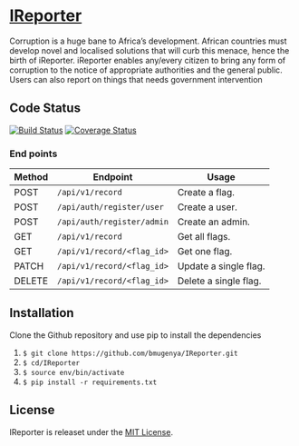 # [IReporter](https://bmugenya.github.io/IReporter/UI)

Corruption is a huge bane to Africa’s development. African countries must develop novel and
localised solutions that will curb this menace, hence the birth of iReporter. iReporter enables
any/every citizen to bring any form of corruption to the notice of appropriate authorities and the
general public. Users can also report on things that needs government intervention

## Code Status

[![Build Status](https://travis-ci.com/bmugenya/IReporter.svg?branch=develope)](https://travis-ci.com/bmugenya/IReporter)
[![Coverage Status](https://coveralls.io/repos/github/bmugenya/IReporter/badge.svg?branch=develope)](https://coveralls.io/github/bmugenya/IReporter?branch=develope)


### End points
Method | Endpoint | Usage |
| ---- | ---- | --------------- |
|POST| `/api/v1/record` |  Create a flag. |
|POST| `/api/auth/register/user` |  Create a user. |
|POST| `/api/auth/register/admin` |  Create an admin. |
|GET| `/api/v1/record` | Get all flags.|
|GET| `/api/v1/record/<flag_id>` | Get one flag. |
|PATCH| `/api/v1/record/<flag_id>` | Update a single flag. |
|DELETE| `/api/v1/record/<flag_id>` | Delete a single flag. |

## Installation

Clone the Github repository and use pip to install the dependencies
1. `$ git clone https://github.com/bmugenya/IReporter.git`
1. `$ cd/IReporter`
1. `$ source env/bin/activate`
1. `$ pip install -r requirements.txt`


## License

IReporter is releaset under the [MIT License](https://github.com/bmugenya/IReporter/blob/develop/LICENSE).


